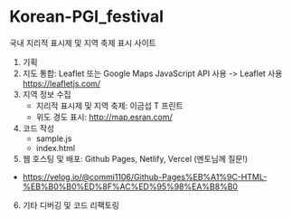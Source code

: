 # Korean-PGI_festival

국내 지리적 표시제 및 지역 축제 표시 사이트

1. 기획
2. 지도 통합: Leaflet 또는 Google Maps JavaScript API 사용 -> Leaflet 사용
   https://leafletjs.com/
3. 지역 정보 수집
   - 지리적 표시제 및 지역 축제: 이금섭 T 프린트
   - 위도 경도 표시: http://map.esran.com/
4. 코드 작성
   - sample.js
   - index.html
5. 웹 호스팅 및 배포: Github Pages, Netlify, Vercel (멘토님께 질문!)
- https://velog.io/@commi1106/Github-Pages%EB%A1%9C-HTML-%EB%B0%B0%ED%8F%AC%ED%95%98%EA%B8%B0
6. 기타 디버깅 및 코드 리팩토링
